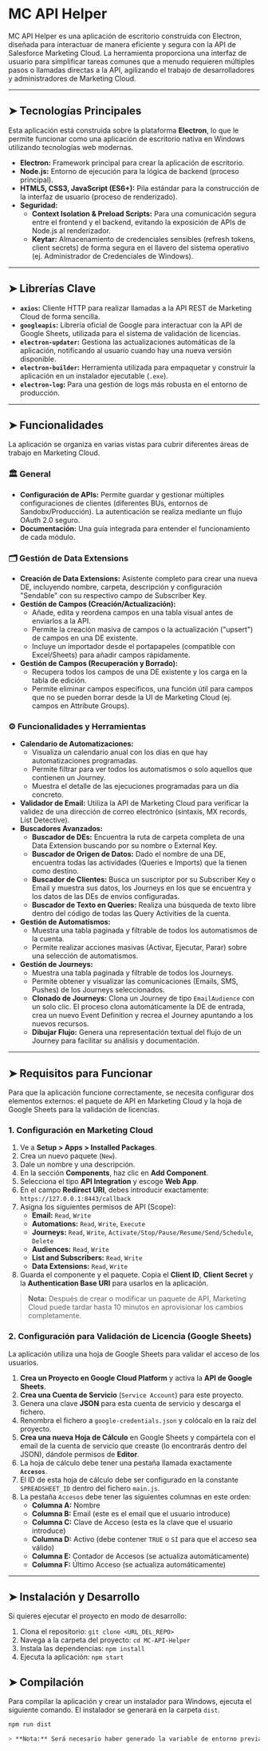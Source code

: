 # MC API Helper

MC API Helper es una aplicación de escritorio construida con Electron, diseñada para interactuar de manera eficiente y segura con la API de Salesforce Marketing Cloud. La herramienta proporciona una interfaz de usuario para simplificar tareas comunes que a menudo requieren múltiples pasos o llamadas directas a la API, agilizando el trabajo de desarrolladores y administradores de Marketing Cloud.

<!-- AÑADE AQUÍ UNA CAPTURA O GIF DE LA APLICACIÓN -->
<!-- ![Captura de MC API Helper](ruta/a/tu/imagen.png) -->

---

## ➤ Tecnologías Principales

Esta aplicación está construida sobre la plataforma **Electron**, lo que le permite funcionar como una aplicación de escritorio nativa en Windows utilizando tecnologías web modernas.

-   **Electron:** Framework principal para crear la aplicación de escritorio.
-   **Node.js:** Entorno de ejecución para la lógica de backend (proceso principal).
-   **HTML5, CSS3, JavaScript (ES6+):** Pila estándar para la construcción de la interfaz de usuario (proceso de renderizado).
-   **Seguridad:**
    -   **Context Isolation & Preload Scripts:** Para una comunicación segura entre el frontend y el backend, evitando la exposición de APIs de Node.js al renderizador.
    -   **Keytar:** Almacenamiento de credenciales sensibles (refresh tokens, client secrets) de forma segura en el llavero del sistema operativo (ej. Administrador de Credenciales de Windows).

---

## ➤ Librerías Clave

-   **`axios`:** Cliente HTTP para realizar llamadas a la API REST de Marketing Cloud de forma sencilla.
-   **`googleapis`:** Librería oficial de Google para interactuar con la API de Google Sheets, utilizada para el sistema de validación de licencias.
-   **`electron-updater`:** Gestiona las actualizaciones automáticas de la aplicación, notificando al usuario cuando hay una nueva versión disponible.
-   **`electron-builder`:** Herramienta utilizada para empaquetar y construir la aplicación en un instalador ejecutable (`.exe`).
-   **`electron-log`:** Para una gestión de logs más robusta en el entorno de producción.

---

## ➤ Funcionalidades

La aplicación se organiza en varias vistas para cubrir diferentes áreas de trabajo en Marketing Cloud.

### 🏛️ General
-   **Configuración de APIs:** Permite guardar y gestionar múltiples configuraciones de clientes (diferentes BUs, entornos de Sandobx/Producción). La autenticación se realiza mediante un flujo OAuth 2.0 seguro.
-   **Documentación:** Una guía integrada para entender el funcionamiento de cada módulo.

### 🗂️ Gestión de Data Extensions
-   **Creación de Data Extensions:** Asistente completo para crear una nueva DE, incluyendo nombre, carpeta, descripción y configuración "Sendable" con su respectivo campo de Subscriber Key.
-   **Gestión de Campos (Creación/Actualización):**
    -   Añade, edita y reordena campos en una tabla visual antes de enviarlos a la API.
    -   Permite la creación masiva de campos o la actualización ("upsert") de campos en una DE existente.
    -   Incluye un importador desde el portapapeles (compatible con Excel/Sheets) para añadir campos rápidamente.
-   **Gestión de Campos (Recuperación y Borrado):**
    -   Recupera todos los campos de una DE existente y los carga en la tabla de edición.
    -   Permite eliminar campos específicos, una función útil para campos que no se pueden borrar desde la UI de Marketing Cloud (ej. campos en Attribute Groups).

### ⚙️ Funcionalidades y Herramientas
-   **Calendario de Automatizaciones:**
    -   Visualiza un calendario anual con los días en que hay automatizaciones programadas.
    -   Permite filtrar para ver todos los automatismos o solo aquellos que contienen un Journey.
    -   Muestra el detalle de las ejecuciones programadas para un día concreto.
-   **Validador de Email:** Utiliza la API de Marketing Cloud para verificar la validez de una dirección de correo electrónico (sintaxis, MX records, List Detective).
-   **Buscadores Avanzados:**
    -   **Buscador de DEs:** Encuentra la ruta de carpeta completa de una Data Extension buscando por su nombre o External Key.
    -   **Buscador de Origen de Datos:** Dado el nombre de una DE, encuentra todas las actividades (Queries e Imports) que la tienen como destino.
    -   **Buscador de Clientes:** Busca un suscriptor por su Subscriber Key o Email y muestra sus datos, los Journeys en los que se encuentra y los datos de las DEs de envíos configuradas.
    -   **Buscador de Texto en Queries:** Realiza una búsqueda de texto libre dentro del código de todas las Query Activities de la cuenta.
-   **Gestión de Automatismos:**
    -   Muestra una tabla paginada y filtrable de todos los automatismos de la cuenta.
    -   Permite realizar acciones masivas (Activar, Ejecutar, Parar) sobre una selección de automatismos.
-   **Gestión de Journeys:**
    -   Muestra una tabla paginada y filtrable de todos los Journeys.
    -   Permite obtener y visualizar las comunicaciones (Emails, SMS, Pushes) de los Journeys seleccionados.
    -   **Clonado de Journeys:** Clona un Journey de tipo `EmailAudience` con un solo clic. El proceso clona automáticamente la DE de entrada, crea un nuevo Event Definition y recrea el Journey apuntando a los nuevos recursos.
    -   **Dibujar Flujo:** Genera una representación textual del flujo de un Journey para facilitar su análisis y documentación.

---

## ➤ Requisitos para Funcionar

Para que la aplicación funcione correctamente, se necesita configurar dos elementos externos: el paquete de API en Marketing Cloud y la hoja de Google Sheets para la validación de licencias.

### 1. Configuración en Marketing Cloud

1.  Ve a **Setup > Apps > Installed Packages**.
2.  Crea un nuevo paquete (`New`).
3.  Dale un nombre y una descripción.
4.  En la sección **Components**, haz clic en **Add Component**.
5.  Selecciona el tipo **API Integration** y escoge **Web App**.
6.  En el campo **Redirect URI**, debes introducir exactamente: `https://127.0.0.1:8443/callback`
7.  Asigna los siguientes permisos de API (Scope):
    -   **Email:** `Read`, `Write`
    -   **Automations:** `Read`, `Write`, `Execute`
    -   **Journeys:** `Read`, `Write`, `Activate/Stop/Pause/Resume/Send/Schedule`, `Delete`
    -   **Audiences:** `Read`, `Write`
    -   **List and Subscribers:** `Read`, `Write`
    -   **Data Extensions:** `Read`, `Write`
8.  Guarda el componente y el paquete. Copia el **Client ID**, **Client Secret** y la **Authentication Base URI** para usarlos en la aplicación.

> **Nota:** Después de crear o modificar un paquete de API, Marketing Cloud puede tardar hasta 10 minutos en aprovisionar los cambios completamente.

### 2. Configuración para Validación de Licencia (Google Sheets)

La aplicación utiliza una hoja de Google Sheets para validar el acceso de los usuarios.

1.  **Crea un Proyecto en Google Cloud Platform** y activa la **API de Google Sheets**.
2.  **Crea una Cuenta de Servicio** (`Service Account`) para este proyecto.
3.  Genera una clave **JSON** para esta cuenta de servicio y descarga el fichero.
4.  Renombra el fichero a `google-credentials.json` y colócalo en la raíz del proyecto.
5.  **Crea una nueva Hoja de Cálculo** en Google Sheets y compártela con el email de la cuenta de servicio que creaste (lo encontrarás dentro del JSON), dándole permisos de **Editor**.
6.  La hoja de cálculo debe tener una pestaña llamada exactamente **`Accesos`**.
7.  El ID de esta hoja de cálculo debe ser configurado en la constante `SPREADSHEET_ID` dentro del fichero `main.js`.
8.  La pestaña `Accesos` debe tener las siguientes columnas en este orden:
    -   **Columna A:** Nombre
    -   **Columna B:** Email (este es el email que el usuario introduce)
    -   **Columna C:** Clave de Acceso (esta es la clave que el usuario introduce)
    -   **Columna D:** Activo (debe contener `TRUE` o `SÍ` para que el acceso sea válido)
    -   **Columna E:** Contador de Accesos (se actualiza automáticamente)
    -   **Columna F:** Último Acceso (se actualiza automáticamente)

---

## ➤ Instalación y Desarrollo

Si quieres ejecutar el proyecto en modo de desarrollo:

1.  Clona el repositorio: `git clone <URL_DEL_REPO>`
2.  Navega a la carpeta del proyecto: `cd MC-API-Helper`
3.  Instala las dependencias: `npm install`
4.  Ejecuta la aplicación: `npm start`

## ➤ Compilación

Para compilar la aplicación y crear un instalador para Windows, ejecuta el siguiente comando. El instalador se generará en la carpeta `dist`.

```bash
npm run dist

> **Nota:** Será necesario haber generado la variable de entorno previamente con la clave necesaria de Github para las actualizaciones automáticas